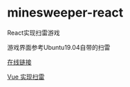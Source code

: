 # minesweeper-react

React实现扫雷游戏

游戏界面参考Ubuntu19.04自带的扫雷

[在线链接](https://jiangshanmeta.github.io/mine-sweeper-react/index.html)

[Vue 实现扫雷](https://github.com/jiangshanmeta/mineSweeper-vue)
